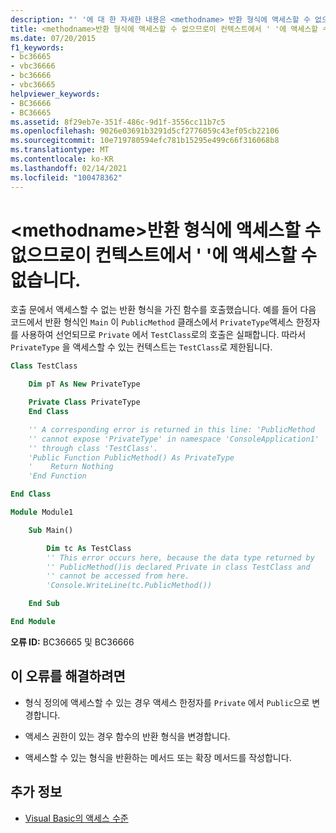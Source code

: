 ```yaml
---
description: "' '에 대 한 자세한 내용은 <methodname> 반환 형식에 액세스할 수 없으므로이 컨텍스트에서 액세스할 수 없습니다."
title: <methodname>반환 형식에 액세스할 수 없으므로이 컨텍스트에서 ' '에 액세스할 수 없습니다.
ms.date: 07/20/2015
f1_keywords:
- bc36665
- vbc36666
- bc36666
- vbc36665
helpviewer_keywords:
- BC36666
- BC36665
ms.assetid: 8f29eb7e-351f-486c-9d1f-3556cc11b7c5
ms.openlocfilehash: 9026e03691b3291d5cf2776059c43ef05cb22106
ms.sourcegitcommit: 10e719780594efc781b15295e499c66f316068b8
ms.translationtype: MT
ms.contentlocale: ko-KR
ms.lasthandoff: 02/14/2021
ms.locfileid: "100478362"
---
```

# <a name="methodname-is-not-accessible-in-this-context-because-the-return-type-is-not-accessible"></a>\<methodname>반환 형식에 액세스할 수 없으므로이 컨텍스트에서 ' '에 액세스할 수 없습니다.

호출 문에서 액세스할 수 없는 반환 형식을 가진 함수를 호출했습니다. 예를 들어 다음 코드에서 반환 형식인 `Main` 이 `PublicMethod` 클래스에서 `PrivateType`액세스 한정자를 사용하여 선언되므로 `Private` 에서 `TestClass`로의 호출은 실패합니다. 따라서 `PrivateType` 을 액세스할 수 있는 컨텍스트는 `TestClass`로 제한됩니다.

```vb
Class TestClass

    Dim pT As New PrivateType

    Private Class PrivateType
    End Class

    '' A corresponding error is returned in this line: 'PublicMethod
    '' cannot expose 'PrivateType' in namespace 'ConsoleApplication1'
    '' through class 'TestClass'.
    'Public Function PublicMethod() As PrivateType
    '    Return Nothing
    'End Function

End Class

Module Module1

    Sub Main()

        Dim tc As TestClass
        '' This error occurs here, because the data type returned by
        '' PublicMethod()is declared Private in class TestClass and
        '' cannot be accessed from here.
        'Console.WriteLine(tc.PublicMethod())

    End Sub

End Module
```

**오류 ID:** BC36665 및 BC36666

## <a name="to-correct-this-error"></a>이 오류를 해결하려면

- 형식 정의에 액세스할 수 있는 경우 액세스 한정자를 `Private` 에서 `Public`으로 변경합니다.

- 액세스 권한이 있는 경우 함수의 반환 형식을 변경합니다.

- 액세스할 수 있는 형식을 반환하는 메서드 또는 확장 메서드를 작성합니다.

## <a name="see-also"></a>추가 정보

- [Visual Basic의 액세스 수준](../programming-guide/language-features/declared-elements/access-levels.md)
